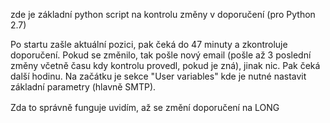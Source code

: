 zde je základní python script na kontrolu změny v doporučení (pro Python 2.7)

Po startu zašle aktuální pozici, pak čeká do 47 minuty a zkontroluje doporučení. 
Pokud se změnilo, tak pošle nový email (pošle až 3 poslední změny včetně času kdy kontrolu provedl, pokud je zná), jinak nic. 
Pak čeká další hodinu. Na začátku je sekce "User variables" kde je nutné nastavit základní parametry (hlavně SMTP).

Zda to správně funguje uvidím, až se změní doporučení na LONG 　
